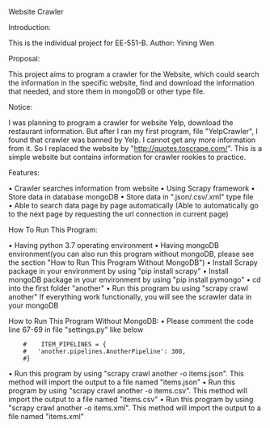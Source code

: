 Website Crawler


Introduction:

This is the individual project for EE-551-B.        Author: Yining Wen


Proposal:

This project aims to program a crawler for the Website, which could search the information in the specific website, find and download the information that needed, and store them in mongoDB or other type file.


Notice:

I was planning to program a crawler for website Yelp, download the restaurant information. But after I ran my first program, file "YelpCrawler", I found that crawler was banned by Yelp. I cannot get any more information from it. So I replaced the website by "http://quotes.toscrape.com/". This is a simple website but contains information for crawler rookies to practice.


Features:

•   Crawler searches information from website  •   Using Scrapy framework
•   Store data in database mongoDB
•   Store data in ".json/.csv/.xml" type file  
•   Able to search data page by page automatically
    (Able to automatically go to the next page by requesting the url connection in current page) 


How To Run This Program:

•   Having python 3.7 operating environment
•   Having mongoDB environment(you can also run this program without mongoDB, please see the section "How to Run This Program     Without MongoDB")
•   Install Scrapy package in your environment by using "pip install scrapy"
•   Install mongoDB package in your environment by using "pip install pymongo"
•   cd into the first folder "another"
•   Run this program bu using "scrapy crawl another" 
    If everything work functionally, you will see the scrawler data in your mongoDB
    
    
How to Run This Program Without MongoDB:
•   Please comment the code line 67-69 in file "settings.py" like below

        #    ITEM_PIPELINES = {
        #   'another.pipelines.AnotherPipeline': 300,
        #}
        
•   Run this program by using "scrapy crawl another -o items.json". This method will import the output to a file named            "items.json"
•   Run this program by using "scrapy crawl another -o items.csv". This method will import the output to a file named            "items.csv"
•    Run this program by using "scrapy crawl another -o items.xml". This method will import the output to a file named            "items.xml"
